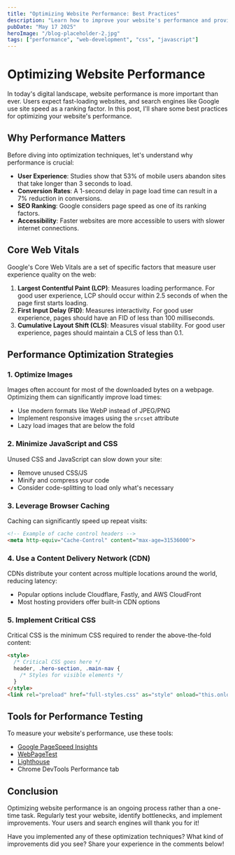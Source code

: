 ```yaml
---
title: "Optimizing Website Performance: Best Practices"
description: "Learn how to improve your website's performance and provide a better user experience"
pubDate: "May 17 2025"
heroImage: "/blog-placeholder-2.jpg"
tags: ["performance", "web-development", "css", "javascript"]
---
```


# Optimizing Website Performance

In today's digital landscape, website performance is more important than ever. Users expect fast-loading websites, and search engines like Google use site speed as a ranking factor. In this post, I'll share some best practices for optimizing your website's performance.

## Why Performance Matters

Before diving into optimization techniques, let's understand why performance is crucial:

- **User Experience**: Studies show that 53% of mobile users abandon sites that take longer than 3 seconds to load.
- **Conversion Rates**: A 1-second delay in page load time can result in a 7% reduction in conversions.
- **SEO Ranking**: Google considers page speed as one of its ranking factors.
- **Accessibility**: Faster websites are more accessible to users with slower internet connections.

## Core Web Vitals

Google's Core Web Vitals are a set of specific factors that measure user experience quality on the web:

1. **Largest Contentful Paint (LCP)**: Measures loading performance. For good user experience, LCP should occur within 2.5 seconds of when the page first starts loading.
2. **First Input Delay (FID)**: Measures interactivity. For good user experience, pages should have an FID of less than 100 milliseconds.
3. **Cumulative Layout Shift (CLS)**: Measures visual stability. For good user experience, pages should maintain a CLS of less than 0.1.

## Performance Optimization Strategies

### 1. Optimize Images

Images often account for most of the downloaded bytes on a webpage. Optimizing them can significantly improve load times:

- Use modern formats like WebP instead of JPEG/PNG
- Implement responsive images using the `srcset` attribute
- Lazy load images that are below the fold

### 2. Minimize JavaScript and CSS

Unused CSS and JavaScript can slow down your site:

- Remove unused CSS/JS
- Minify and compress your code
- Consider code-splitting to load only what's necessary

### 3. Leverage Browser Caching

Caching can significantly speed up repeat visits:

```html
<!-- Example of cache control headers -->
<meta http-equiv="Cache-Control" content="max-age=31536000">
```

### 4. Use a Content Delivery Network (CDN)

CDNs distribute your content across multiple locations around the world, reducing latency:

- Popular options include Cloudflare, Fastly, and AWS CloudFront
- Most hosting providers offer built-in CDN options

### 5. Implement Critical CSS

Critical CSS is the minimum CSS required to render the above-the-fold content:

```html
<style>
  /* Critical CSS goes here */
  header, .hero-section, .main-nav {
    /* Styles for visible elements */
  }
</style>
<link rel="preload" href="full-styles.css" as="style" onload="this.onload=null;this.rel='stylesheet'">
```

## Tools for Performance Testing

To measure your website's performance, use these tools:

- [Google PageSpeed Insights](https://pagespeed.web.dev/)
- [WebPageTest](https://www.webpagetest.org/)
- [Lighthouse](https://developers.google.com/web/tools/lighthouse)
- Chrome DevTools Performance tab

## Conclusion

Optimizing website performance is an ongoing process rather than a one-time task. Regularly test your website, identify bottlenecks, and implement improvements. Your users and search engines will thank you for it!

Have you implemented any of these optimization techniques? What kind of improvements did you see? Share your experience in the comments below! 
